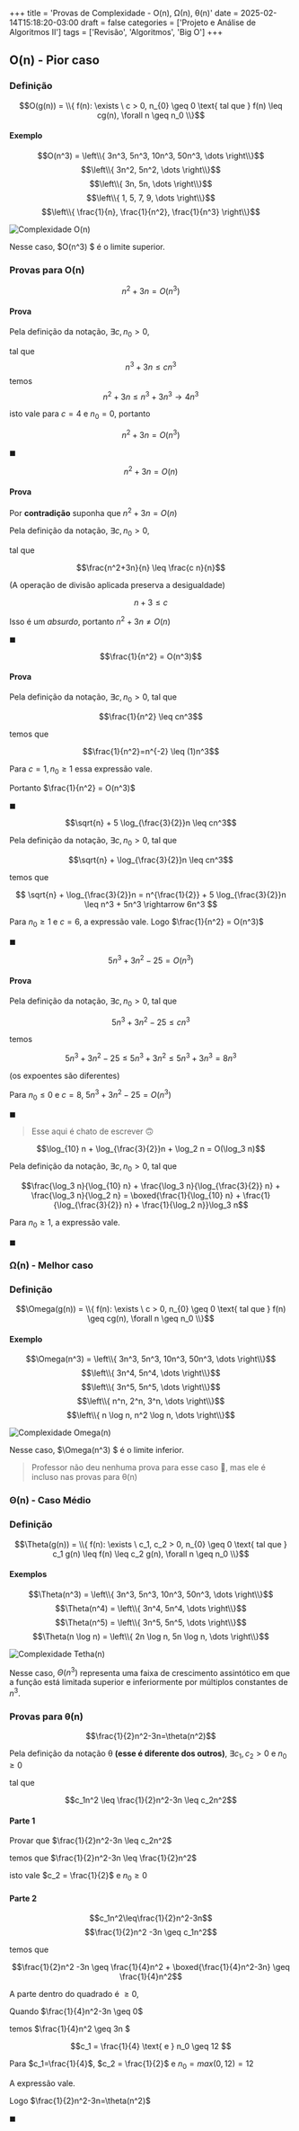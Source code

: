 +++
title = 'Provas de Complexidade - O(n), Ω(n), θ(n)'
date = 2025-02-14T15:18:20-03:00
draft = false
categories = ['Projeto e Análise de Algoritmos II']
tags = ['Revisão', 'Algoritmos', 'Big O']
+++

## O(n) - Pior caso

### Definição
$$O(g(n)) = \\{ f(n): \exists \ c  > 0, n_{0} \geq 0 \text{ tal que } f(n) \leq cg(n), \forall n \geq n_0 \\}$$

#### Exemplo
$$O(n^3) = \left\\{ 3n^3, 5n^3, 10n^3, 50n^3, \dots \right\\}$$
$$\left\\{ 3n^2, 5n^2, \dots \right\\}$$
$$\left\\{ 3n, 5n, \dots \right\\}$$
$$\left\\{ 1, 5, 7, 9, \dots \right\\}$$
$$\left\\{ \frac{1}{n}, \frac{1}{n^2}, \frac{1}{n^3} \right\\}$$


![Complexidade O(n)](/images/big-o.png)

Nesse caso, $O(n^3) $ é o limite superior.


### Provas para O(n)

$$n^2 + 3n = O(n^3)$$

#### Prova

Pela definição da notação, $\exists c, n_0 > 0$,

tal que
$$n^3+3n \leq cn^3$$
temos
$$n^2 + 3n \leq n^3 + 3n^3  \rightarrow 4n^3$$

isto vale para $c=4$ e $n_0=0$, portanto

$$n^2 + 3n = O(n^3)$$

$\blacksquare$

$$n^2+3n=O(n)$$

#### Prova

Por **contradição** suponha que $n^2+3n = O(n)$


Pela definição da notação, $\exists c, n_0 > 0$,

tal que

$$\frac{n^2+3n}{n} \leq \frac{c n}{n}$$

(A operação de divisão aplicada preserva a desigualdade)

$$n+3\leq c$$

Isso é um *absurdo*, portanto $n^2+3n \neq O(n)$

$\blacksquare$

$$\frac{1}{n^2} = O(n^3)$$

#### Prova

Pela definição da notação, $\exists c, n_0 > 0$, tal que

$$\frac{1}{n^2} \leq cn^3$$

temos que

$$\frac{1}{n^2}=n^{-2} \leq (1)n^3$$

Para $c=1, n_0\geq 1$ essa expressão vale.

Portanto $\frac{1}{n^2} = O(n^3)$

$\blacksquare$

$$\sqrt{n} + 5 \log_{\frac{3}{2}}n \leq cn^3$$

Pela definição da notação, $\exists c, n_0 > 0$, tal que

$$\sqrt{n} +  \log_{\frac{3}{2}}n \leq cn^3$$

temos que

$$  \sqrt{n} + \log_{\frac{3}{2}}n = n^{\frac{1}{2}} + 5 \log_{\frac{3}{2}}n  \leq n^3 + 5n^3 \rightarrow 6n^3   $$

Para $n_0 \geq 1$ e $c = 6$, a expressão vale. Logo   $\frac{1}{n^2} = O(n^3)$

$\blacksquare$

$$5n^3 + 3n^2 - 25 =  O(n^3)$$

#### Prova

Pela definição da notação, $\exists c, n_0 > 0$, tal que

$$5n^3 + 3n^2 - 25 \leq cn^3$$

temos

$$5n^3 + 3n^2 - 25 \leq 5n^3+3n^2 \leq 5n^3 + 3n^3 = 8n^3$$

(os expoentes são diferentes)

Para $n_0 \leq 0$ e $c=8$, $5n^3 + 3n^2 - 25 = O(n^3)$

$\blacksquare$
 
> Esse aqui é chato de escrever 🙃 

$$\log_{10} n + \log_{\frac{3}{2}}n + \log_2 n = O(\log_3 n)$$

Pela definição da notação, $\exists c, n_0 > 0$, tal que

$$\frac{\log_3 n}{\log_{10} n} + \frac{\log_3 n}{\log_{\frac{3}{2}} n} + \frac{\log_3 n}{\log_2 n} =
\boxed{\frac{1}{\log_{10} n} + \frac{1}{\log_{\frac{3}{2}} n} + \frac{1}{\log_2 n}}\log_3 n$$

Para $n_0 \geq 1$, a expressão vale.

$\blacksquare$


### Ω(n) - Melhor caso

### Definição
$$\Omega(g(n)) = \\{ f(n): \exists \ c  > 0, n_{0} \geq 0 \text{ tal que } f(n) \geq cg(n), \forall n \geq n_0 \\}$$

#### Exemplo
$$\Omega(n^3) = \left\\{ 3n^3, 5n^3, 10n^3, 50n^3, \dots \right\\}$$ 
$$\left\\{ 3n^4, 5n^4, \dots \right\\}$$ 
$$\left\\{ 3n^5, 5n^5, \dots \right\\}$$ 
$$\left\\{ n^n, 2^n, 3^n, \dots \right\\}$$ 
$$\left\\{ n \log n, n^2 \log n, \dots \right\\}$$ 


![Complexidade Omega(n)](/images/big-omega.png)

Nesse caso, $\Omega(n^3) $ é o limite inferior.

> Professor não deu nenhuma prova para esse caso 🤷,
> mas ele é incluso nas provas para θ(n) 

### Θ(n) - Caso Médio

### Definição
$$\Theta(g(n)) = \\{ f(n): \exists \ c_1, c_2 > 0, n_{0} \geq 0 \text{ tal que } c_1 g(n) \leq f(n) \leq c_2 g(n), \forall n \geq n_0 \\}$$

#### Exemplos
$$\Theta(n^3) = \left\\{ 3n^3, 5n^3, 10n^3, 50n^3, \dots \right\\}$$ 
$$\Theta(n^4) = \left\\{ 3n^4, 5n^4, \dots \right\\}$$ 
$$\Theta(n^5) = \left\\{ 3n^5, 5n^5, \dots \right\\}$$ 
$$\Theta(n \log n) = \left\\{ 2n \log n, 5n \log n, \dots \right\\}$$ 


![Complexidade Tetha(n)](/images/big-tetha.png)

Nesse caso, $\Theta(n^3)$ representa uma faixa de crescimento assintótico em que a função está limitada superior e inferiormente por múltiplos constantes de $n^3$.

### Provas para θ(n)

$$\frac{1}{2}n^2-3n=\theta(n^2)$$

Pela definição da notação θ **(esse é diferente dos outros)**, $\exists c_1, c_2 > 0 \text{ e } n_0 \geq 0$

tal que

$$c_1n^2 \leq \frac{1}{2}n^2-3n \leq c_2n^2$$

#### Parte 1

Provar que $\frac{1}{2}n^2-3n \leq c_2n^2$

temos que $\frac{1}{2}n^2-3n \leq \frac{1}{2}n^2$

isto vale $c_2 = \frac{1}{2}$ e $n_0 \geq 0$

#### Parte 2

$$c_1n^2\leq\frac{1}{2}n^2-3n$$
$$\frac{1}{2}n^2 -3n \geq c_1n^2$$

temos que

$$\frac{1}{2}n^2 -3n \geq \frac{1}{4}n^2 + \boxed{\frac{1}{4}n^2-3n} \geq \frac{1}{4}n^2$$

A parte dentro do quadrado é $\geq 0$,

Quando $\frac{1}{4}n^2-3n \geq 0$

temos $\frac{1}{4}n^2 \geq 3n $

$$c_1 = \frac{1}{4} \text{ e } n_0 \geq 12 $$

Para $c_1=\frac{1}{4}$, $c_2 = \frac{1}{2}$ e $n_0 = max(0,12) = 12$

A expressão vale.

Logo $\frac{1}{2}n^2-3n=\theta(n^2)$

$\blacksquare$
